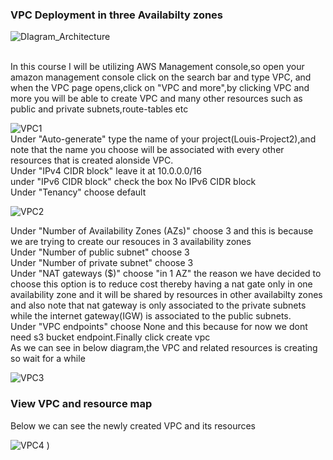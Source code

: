 ### VPC Deployment in three Availabilty zones

![DIagram_Architecture](https://github.com/AdventureLouis/Wordpress_Deployment_To_AWS_2/assets/161846069/796daac1-258c-4727-9aa5-e6d45a40a2e2)

<br>
In this course I will be utilizing AWS Management console,so open your amazon management console click on the search bar and type VPC,
and when the VPC page opens,click on "VPC and more",by clicking VPC and more you will be able to create VPC and many other resources such as public and private subnets,route-tables etc
<br>

![VPC1](https://github.com/AdventureLouis/Wordpress_Deployment_To_AWS_2/assets/161846069/e397c27a-4162-4a40-8b19-1931357f12c9)
<br>
Under "Auto-generate" type the name of your project(Louis-Project2),and note that the name you choose will be associated with every other resources that is created alonside VPC.
<br>
Under "IPv4 CIDR block" leave it at 10.0.0.0/16
<br>
under "IPv6 CIDR block" check the box No IPv6 CIDR block
<br>
Under "Tenancy" choose default
<br>

![VPC2](https://github.com/AdventureLouis/Wordpress_Deployment_To_AWS_2/assets/161846069/36525bc0-9149-41ae-947b-3ba194ddab59)

Under "Number of Availability Zones (AZs)" choose 3 and this is because we are trying to create  our resouces in 3 availability zones
<br>
Under "Number of public subnet" choose 3
<br>
Under "Number of private subnet" choose 3
<br>
Under "NAT gateways ($)" choose "in 1 AZ" the reason we have decided to choose this option is to reduce cost thereby having a nat gate only in one availability zone and it will be shared by resources in other availabilty zones and also note that nat gateway is only associated to the private subnets while the internet gateway(IGW) is associated to the public subnets.
<br>
Under "VPC endpoints" choose None  and this because for now we dont need s3 bucket endpoint.Finally click create vpc
<br>
As we can see in below diagram,the VPC and related resources is creating so wait for a while

![VPC3](https://github.com/AdventureLouis/Wordpress_Deployment_To_AWS_2/assets/161846069/cd00b5ee-05a6-41d8-bb8b-f182fd0bf655)

### View VPC and resource map
Below we can see the newly created VPC and its resources

![VPC4](https://github.com/AdventureLouis/Wordpress_Deployment_To_AWS_2/assets/161846069/4fa93294-686e-4340-886f-6351b149fc50)
)

